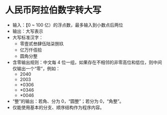 # 人民币阿拉伯数字转大写

- 输入：【0 ~ 100 亿）的浮点数，最多输入到小数点后两位
- 输出：大写表示
- 大写标准汉字：
  - 零壹贰叁肆伍陆柒捌玖
  - 亿万仟佰拾
  - 圆角分整
- 含零输出规则：中文每 4 位一组，如果存在不相邻的非零高位和低位，则中间仅输出一个“零”，例如：
  - 2040
  - 2003
  - \*0306
  - \*0346
  - \*0046
- “整”的输出：若角、分为 0，“圆整”；若分为 0，“角整”。
- 仅能使用基本的分支、顺序结构作为程序内容。

